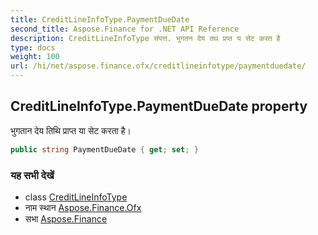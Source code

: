 ```yaml
---
title: CreditLineInfoType.PaymentDueDate
second_title: Aspose.Finance for .NET API Reference
description: CreditLineInfoType संपत्त. भुगतन देय तथ प्रप्त य सेट करत है
type: docs
weight: 100
url: /hi/net/aspose.finance.ofx/creditlineinfotype/paymentduedate/
---
```

## CreditLineInfoType.PaymentDueDate property

भुगतान देय तिथि प्राप्त या सेट करता है।

```csharp
public string PaymentDueDate { get; set; }
```

### यह सभी देखें

* class [CreditLineInfoType](../)
* नाम स्थान [Aspose.Finance.Ofx](../../creditlineinfotype/)
* सभा [Aspose.Finance](../../../)



